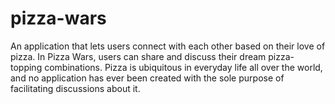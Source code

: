 # pizza-wars
An application that lets users connect with each other based on their love of pizza. In Pizza Wars, users can share and discuss their dream pizza-topping combinations. Pizza is ubiquitous in everyday life all over the world, and no application has ever been created with the sole purpose of facilitating discussions about it.

